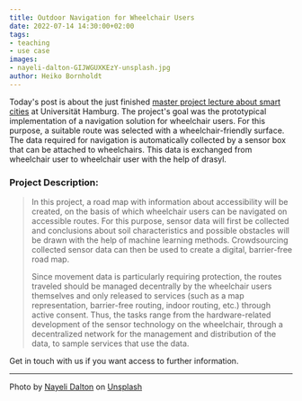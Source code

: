 ```yaml
---
title: Outdoor Navigation for Wheelchair Users
date: 2022-07-14 14:30:00+02:00
tags:
- teaching
- use case
images:
- nayeli-dalton-GIJWGUXKEzY-unsplash.jpg
author: Heiko Bornholdt
---
```



Today's post is about the just finished [master project lecture about smart cities](https://www.inf.uni-hamburg.de/en/inst/ab/dos/teaching.html#27562742) at Universität Hamburg.
The project's goal was the prototypical implementation of a navigation solution for wheelchair users.
For this purpose, a suitable route was selected with a wheelchair-friendly surface.
The data required for navigation is automatically collected by a sensor box that can be attached to wheelchairs.
This data is exchanged from wheelchair user to wheelchair user with the help of drasyl.

<!--more-->

### Project Description:

>In this project, a road map with information about accessibility will be created, on the basis of which wheelchair users can be navigated on accessible routes. For this purpose, sensor data will first be collected and conclusions about soil characteristics and possible obstacles will be drawn with the help of machine learning methods. Crowdsourcing collected sensor data can then be used to create a digital, barrier-free road map.
>
>
>Since movement data is particularly requiring protection, the routes traveled should be managed decentrally by the wheelchair users themselves and only released to services (such as a map representation, barrier-free routing, indoor routing, etc.) through active consent. Thus, the tasks range from the hardware-related development of the sensor technology on the wheelchair, through a decentralized network for the management and distribution of the data, to sample services that use the data.

Get in touch with us if you want access to further information.

---

Photo by [Nayeli Dalton](https://unsplash.com/@nayelidalton) on [Unsplash](https://unsplash.com/)
